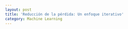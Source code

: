 ```yaml
---
layout: post
title: 'Reducción de la pérdida: Un enfoque iterativo'
category: Machine Learning
---
```

